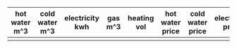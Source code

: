 | hot water m^3 | cold water m^3 | electricity kwh | gas m^3 | heating vol | hot water price | cold water price | electricity price | gas price | heating price |
|---------------|---------------|-----------------|---------|--------------|-----------------|------------------|-------------------|-----------|---------------|
|               |               |                 |         |              |
